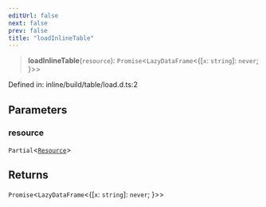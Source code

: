 ```yaml
---
editUrl: false
next: false
prev: false
title: "loadInlineTable"
---
```


> **loadInlineTable**(`resource`): `Promise`\<`LazyDataFrame`\<\{\[`x`: `string`\]: `never`; \}\>\>

Defined in: inline/build/table/load.d.ts:2

## Parameters

### resource

`Partial`\<[`Resource`](/reference/dpkit/resource/)\>

## Returns

`Promise`\<`LazyDataFrame`\<\{\[`x`: `string`\]: `never`; \}\>\>
